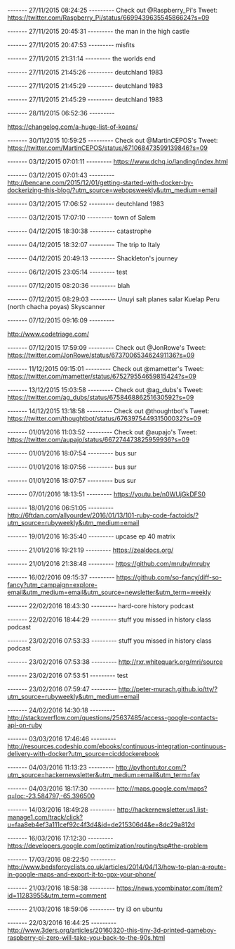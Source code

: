 
------- 27/11/2015 08:24:25 ---------
Check out @Raspberry_Pi's Tweet: https://twitter.com/Raspberry_Pi/status/669943963554586624?s=09

------- 27/11/2015 20:45:31 ---------
the man in the high castle

------- 27/11/2015 20:47:53 ---------
misfits

------- 27/11/2015 21:31:14 ---------
the worlds end

------- 27/11/2015 21:45:26 ---------
deutchland 1983

------- 27/11/2015 21:45:29 ---------
deutchland 1983

------- 27/11/2015 21:45:29 ---------
deutchland 1983

------- 28/11/2015 06:52:36 ---------

https://changelog.com/a-huge-list-of-koans/

------- 30/11/2015 10:59:25 ---------
Check out @MartinCEPOS's Tweet: https://twitter.com/MartinCEPOS/status/671068473599139846?s=09

------- 03/12/2015 07:01:11 ---------
https://www.dchq.io/landing/index.html

------- 03/12/2015 07:01:43 ---------
http://bencane.com/2015/12/01/getting-started-with-docker-by-dockerizing-this-blog/?utm_source=webopsweekly&utm_medium=email

------- 03/12/2015 17:06:52 ---------
deutchland 1983

------- 03/12/2015 17:07:10 ---------
town of Salem

------- 04/12/2015 18:30:38 ---------
catastrophe

------- 04/12/2015 18:32:07 ---------
The trip to Italy

------- 04/12/2015 20:49:13 ---------
Shackleton's journey

------- 06/12/2015 23:05:14 ---------
test

------- 07/12/2015 08:20:36 ---------
blah

------- 07/12/2015 08:29:03 ---------
Unuyi salt planes salar
Kuelap Peru (north chacha poyas)
Skyscanner



------- 07/12/2015 09:16:09 ---------

http://www.codetriage.com/

------- 07/12/2015 17:59:09 ---------
Check out @JonRowe's Tweet: https://twitter.com/JonRowe/status/673700653462491136?s=09

------- 11/12/2015 09:15:01 ---------
Check out @mametter's Tweet: https://twitter.com/mametter/status/675279554659815424?s=09

------- 13/12/2015 15:03:58 ---------
Check out @ag_dubs's Tweet: https://twitter.com/ag_dubs/status/675846886251630592?s=09

------- 14/12/2015 13:18:58 ---------
Check out @thoughtbot's Tweet: https://twitter.com/thoughtbot/status/676397544931500032?s=09

------- 01/01/2016 11:03:52 ---------
Check out @aupajo's Tweet: https://twitter.com/aupajo/status/667274473825959936?s=09

------- 01/01/2016 18:07:54 ---------
bus sur

------- 01/01/2016 18:07:56 ---------
bus sur

------- 01/01/2016 18:07:57 ---------
bus sur

------- 07/01/2016 18:13:51 ---------
https://youtu.be/n0WUjGkDFS0

------- 18/01/2016 06:51:05 ---------
http://6ftdan.com/allyourdev/2016/01/13/101-ruby-code-factoids/?utm_source=rubyweekly&utm_medium=email

------- 19/01/2016 16:35:40 ---------
upcase ep 40 matrix

------- 21/01/2016 19:21:19 ---------
https://zealdocs.org/

------- 21/01/2016 21:38:48 ---------
https://github.com/mruby/mruby

------- 16/02/2016 09:15:37 ---------
https://github.com/so-fancy/diff-so-fancy?utm_campaign=explore-email&utm_medium=email&utm_source=newsletter&utm_term=weekly

------- 22/02/2016 18:43:30 ---------
hard-core history podcast

------- 22/02/2016 18:44:29 ---------
stuff you missed in history class podcast

------- 23/02/2016 07:53:33 ---------
stuff you missed in history class podcast

------- 23/02/2016 07:53:38 ---------
http://rxr.whitequark.org/mri/source

------- 23/02/2016 07:53:51 ---------
test

------- 23/02/2016 07:59:47 ---------
http://peter-murach.github.io/tty/?utm_source=rubyweekly&utm_medium=email

------- 24/02/2016 14:30:18 ---------
http://stackoverflow.com/questions/25637485/access-google-contacts-api-on-ruby

------- 03/03/2016 17:46:46 ---------
http://resources.codeship.com/ebooks/continuous-integration-continuous-delivery-with-docker?utm_source=cicddockerebook

------- 04/03/2016 11:13:23 ---------
http://pythontutor.com/?utm_source=hackernewsletter&utm_medium=email&utm_term=fav

------- 04/03/2016 18:17:30 ---------
http://maps.google.com/maps?q=loc:-23.584797,-65.396500

------- 14/03/2016 18:49:28 ---------
http://hackernewsletter.us1.list-manage1.com/track/click?u=faa8eb4ef3a111cef92c4f3d4&id=de215306d4&e=8dc29a812d

------- 16/03/2016 17:12:30 ---------
https://developers.google.com/optimization/routing/tsp#the-problem

------- 17/03/2016 08:22:50 ---------
http://www.bedsforcyclists.co.uk/articles/2014/04/13/how-to-plan-a-route-in-google-maps-and-export-it-to-gpx-your-phone/

------- 21/03/2016 18:58:38 ---------
https://news.ycombinator.com/item?id=11283955&utm_term=comment

------- 21/03/2016 18:59:06 ---------
try i3 on ubuntu

------- 22/03/2016 16:44:25 ---------
http://www.3ders.org/articles/20160320-this-tiny-3d-printed-gameboy-raspberry-pi-zero-will-take-you-back-to-the-90s.html
